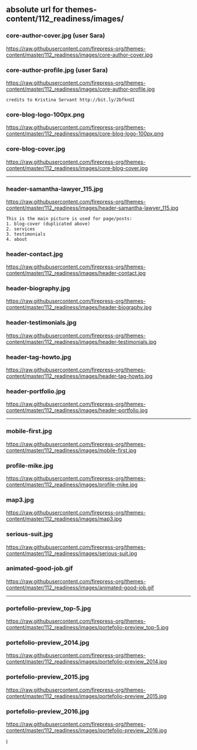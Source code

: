 ## absolute url for themes-content/112_readiness/images/

### core-author-cover.jpg (user Sara)
https://raw.githubusercontent.com/firepress-org/themes-content/master/112_readiness/images/core-author-cover.jpg

### core-author-profile.jpg (user Sara)
https://raw.githubusercontent.com/firepress-org/themes-content/master/112_readiness/images/core-author-profile.jpg
	
	credits to Kristina Servant http://bit.ly/2bfknUI

### core-blog-logo-100px.png
https://raw.githubusercontent.com/firepress-org/themes-content/master/112_readiness/images/core-blog-logo-100px.png

### core-blog-cover.jpg
https://raw.githubusercontent.com/firepress-org/themes-content/master/112_readiness/images/core-blog-cover.jpg

---

### header-samantha-lawyer_115.jpg
https://raw.githubusercontent.com/firepress-org/themes-content/master/112_readiness/images/header-samantha-lawyer_115.jpg

	This is the main picture is used for page/posts:
	1. blog-cover (duplicated above)
	2. services
	3. testimonials
	4. about

### header-contact.jpg
https://raw.githubusercontent.com/firepress-org/themes-content/master/112_readiness/images/header-contact.jpg

### header-biography.jpg
https://raw.githubusercontent.com/firepress-org/themes-content/master/112_readiness/images/header-biography.jpg

### header-testimonials.jpg
https://raw.githubusercontent.com/firepress-org/themes-content/master/112_readiness/images/header-testimonials.jpg

### header-tag-howto.jpg
https://raw.githubusercontent.com/firepress-org/themes-content/master/112_readiness/images/header-tag-howto.jpg

### header-portfolio.jpg
https://raw.githubusercontent.com/firepress-org/themes-content/master/112_readiness/images/header-portfolio.jpg

---

### mobile-first.jpg
https://raw.githubusercontent.com/firepress-org/themes-content/master/112_readiness/images/mobile-first.jpg

### profile-mike.jpg
https://raw.githubusercontent.com/firepress-org/themes-content/master/112_readiness/images/profile-mike.jpg

### map3.jpg
https://raw.githubusercontent.com/firepress-org/themes-content/master/112_readiness/images/map3.jpg

### serious-suit.jpg
https://raw.githubusercontent.com/firepress-org/themes-content/master/112_readiness/images/serious-suit.jpg

### animated-good-job.gif
https://raw.githubusercontent.com/firepress-org/themes-content/master/112_readiness/images/animated-good-job.gif

---

### portefolio-preview_top-5.jpg
https://raw.githubusercontent.com/firepress-org/themes-content/master/112_readiness/images/portefolio-preview_top-5.jpg

### portefolio-preview_2014.jpg
https://raw.githubusercontent.com/firepress-org/themes-content/master/112_readiness/images/portefolio-preview_2014.jpg

### portefolio-preview_2015.jpg
https://raw.githubusercontent.com/firepress-org/themes-content/master/112_readiness/images/portefolio-preview_2015.jpg

### portefolio-preview_2016.jpg
https://raw.githubusercontent.com/firepress-org/themes-content/master/112_readiness/images/portefolio-preview_2016.jpg

I
